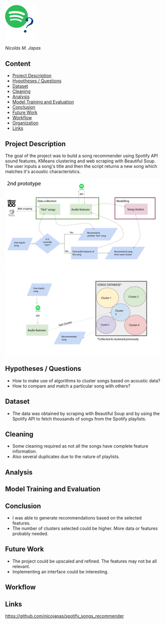 <img src="spotify_recommender_logo.png" width=100 alt="logo">

*Nicolás M. Japas*

## Content
- [Project Description](#project-description)
- [Hypotheses / Questions](#hypotheses-questions)
- [Dataset](#dataset)
- [Cleaning](#cleaning)
- [Analysis](#analysis)
- [Model Training and Evaluation](#model-training-and-evaluation)
- [Conclusion](#conclusion)
- [Future Work](#future-work)
- [Workflow](#workflow)
- [Organization](#organization)
- [Links](#links)

## Project Description
The goal of the project was to build a song recommender using Spotify API sound features, KMeans clustering and web scraping with Beautiful Soup.
The user inputs a song's title and then the script returns a new song which matches it's acoustic characteristics.

<img src="img1.png" alt="diagram">
<img src="img2.png" alt="clustering">

## Hypotheses / Questions
* How to make use of algorithms to cluster songs based on acoustic data?
* How to compare and match a particular song with others?

## Dataset
* The data was obtained by scraping with Beautiful Soup and by using the Spotify API to fetch thousands of songs from the Spotify playlists.

## Cleaning
* Some cleaning required as not all the songs have complete feature information.
* Also several duplicates due to the nature of playlists.

## Analysis

## Model Training and Evaluation

## Conclusion
* I was able to generate recommendations based on the selected features.
* The number of clusters selected could be higher. More data or features probably needed.

## Future Work
* The project could be upscaled and refined. The features may not be all relevant.
* Implementing an interface could be interesting.


## Workflow

## Links
https://github.com/nicojapas/spotify_songs_recommender

